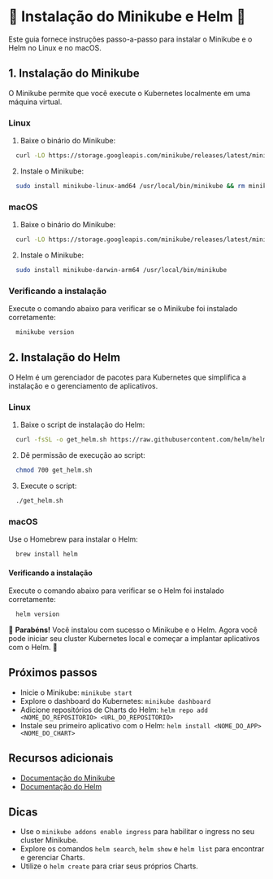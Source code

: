 # 🚀 Instalação do Minikube e Helm 🚀

Este guia fornece instruções passo-a-passo para instalar o Minikube e o Helm no Linux e no macOS.

## 1. Instalação do Minikube
O Minikube permite que você execute o Kubernetes localmente em uma máquina virtual.

### Linux

1. Baixe o binário do Minikube:

```bash
  curl -LO https://storage.googleapis.com/minikube/releases/latest/minikube-linux-amd64
```

2. Instale o Minikube:

```bash
  sudo install minikube-linux-amd64 /usr/local/bin/minikube && rm minikube-linux-amd64
```

### macOS

1. Baixe o binário do Minikube:

```bash
  curl -LO https://storage.googleapis.com/minikube/releases/latest/minikube-darwin-arm64
```

2. Instale o Minikube:

```bash
  sudo install minikube-darwin-arm64 /usr/local/bin/minikube
```

### Verificando a instalação

Execute o comando abaixo para verificar se o Minikube foi instalado corretamente:

```bash
  minikube version
```

## 2. Instalação do Helm
O Helm é um gerenciador de pacotes para Kubernetes que simplifica a instalação e o gerenciamento de aplicativos.

### Linux

1. Baixe o script de instalação do Helm:

```bash
  curl -fsSL -o get_helm.sh https://raw.githubusercontent.com/helm/helm/main/scripts/get-helm-3    
```

2. Dê permissão de execução ao script:

```bash
  chmod 700 get_helm.sh
```

3. Execute o script:

```bash
  ./get_helm.sh
```

### macOS
Use o Homebrew para instalar o Helm:

```bash
  brew install helm
```

#### Verificando a instalação
Execute o comando abaixo para verificar se o Helm foi instalado corretamente:

```bash
  helm version
```

🎉 **Parabéns!** Você instalou com sucesso o Minikube e o Helm. Agora você pode iniciar seu cluster Kubernetes local e começar a implantar aplicativos com o Helm. 🎉

## Próximos passos

- Inicie o Minikube: `minikube start`
- Explore o dashboard do Kubernetes: `minikube dashboard`
- Adicione repositórios de Charts do Helm: `helm repo add <NOME_DO_REPOSITORIO> <URL_DO_REPOSITORIO>`
- Instale seu primeiro aplicativo com o Helm: `helm install <NOME_DO_APP> <NOME_DO_CHART>`

## Recursos adicionais

- [Documentação do Minikube](https://minikube.sigs.k8s.io/docs/)
- [Documentação do Helm](https://helm.sh/docs/)

## Dicas

- Use o `minikube addons enable ingress` para habilitar o ingress no seu cluster Minikube.
- Explore os comandos `helm search`, `helm show` e `helm list` para encontrar e gerenciar Charts.
- Utilize o `helm create` para criar seus próprios Charts.




